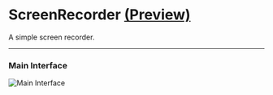 # ScreenRecorder [(Preview)]([https://google.com/](https://icebytes.github.io/ScreenRecorder/))

A simple screen recorder.

---

### Main Interface

![Main Interface](https://github.com/IceBytes/ScreenRecorder/assets/151061059/009893f9-b75e-41b6-8001-accf8449616e)
